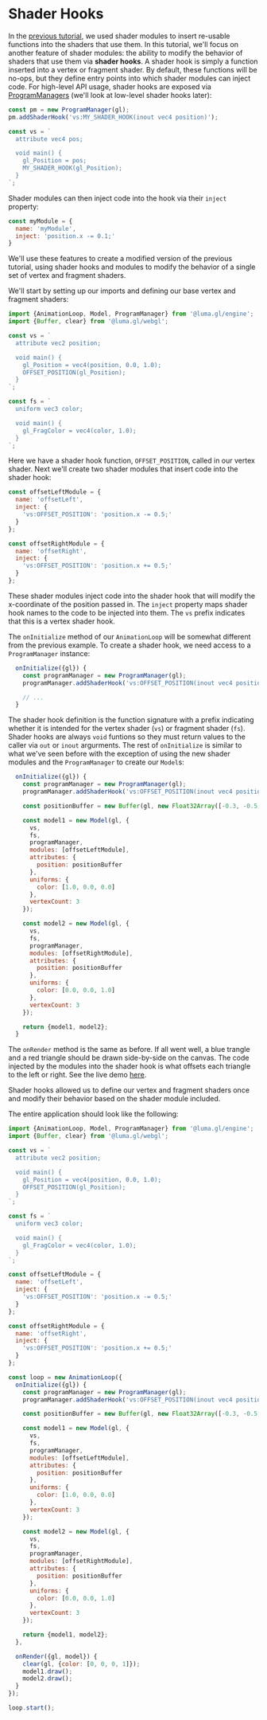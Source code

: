 # Shader Hooks

In the [previous tutorial](/docs/getting-started/shader-hooks.md), we used shader modules to insert re-usable functions into the shaders that use them. In this tutorial, we'll focus on another feature of shader modules: the ability to modify the behavior of shaders that use them via **shader hooks**. A shader hook is simply a function inserted into a vertex or fragment shader. By default, these functions will be no-ops, but they define entry points into which shader modules can inject code. For high-level API usage, shader hooks are exposed via [ProgramManagers](/docs/api-reference/engine/program-manager.md) (we'll look at low-level shader hooks later):

```js
const pm = new ProgramManager(gl);
pm.addShaderHook('vs:MY_SHADER_HOOK(inout vec4 position)');

const vs = `
  attribute vec4 pos;

  void main() {
    gl_Position = pos;
    MY_SHADER_HOOK(gl_Position);
  }
`;
```


Shader modules can then inject code into the hook via their `inject` property:

```js
const myModule = {
  name: 'myModule',
  inject: 'position.x -= 0.1;'
}
```

We'll use these features to create a modified version of the previous tutorial, using shader hooks and modules to modify the behavior of a single set of vertex and fragment shaders.


We'll start by setting up our imports and defining our base vertex and fragment shaders:
```js
import {AnimationLoop, Model, ProgramManager} from '@luma.gl/engine';
import {Buffer, clear} from '@luma.gl/webgl';

const vs = `
  attribute vec2 position;

  void main() {
    gl_Position = vec4(position, 0.0, 1.0);
    OFFSET_POSITION(gl_Position);
  }
`;

const fs = `
  uniform vec3 color;

  void main() {
    gl_FragColor = vec4(color, 1.0);
  }
`;
```

Here we have a shader hook function, `OFFSET_POSITION`, called in our vertex shader. Next we'll create two shader modules that insert code into the shader hook:
```js
const offsetLeftModule = {
  name: 'offsetLeft',
  inject: {
    'vs:OFFSET_POSITION': 'position.x -= 0.5;'
  }
};

const offsetRightModule = {
  name: 'offsetRight',
  inject: {
    'vs:OFFSET_POSITION': 'position.x += 0.5;'
  }
};
```

These shader modules inject code into the shader hook that will modify the x-coordinate of the position passed in. The `inject` property maps shader hook names to the code to be injected into them. The `vs` prefix indicates that this is a vertex shader hook.

The `onInitialize` method of our `AnimationLoop` will be somewhat different from the previous example. To create a shader hook, we need access to a `ProgramManager` instance:

```js
  onInitialize({gl}) {
    const programManager = new ProgramManager(gl);
    programManager.addShaderHook('vs:OFFSET_POSITION(inout vec4 position)');

    // ...
  }
```

The shader hook definition is the function signature with a prefix indicating whether it is intended for the vertex shader (`vs`) or fragment shader (`fs`). Shader hooks are always `void` funtions so they must return values to the caller via `out` or `inout` argurments. The rest of `onInitialize` is similar to what we've seen before with the exception of using the new shader modules and the `ProgramManager` to create our `Model`s:

```js
  onInitialize({gl}) {
    const programManager = new ProgramManager(gl);
    programManager.addShaderHook('vs:OFFSET_POSITION(inout vec4 position)');

    const positionBuffer = new Buffer(gl, new Float32Array([-0.3, -0.5, 0.3, -0.5, 0.0, 0.5]));

    const model1 = new Model(gl, {
      vs,
      fs,
      programManager,
      modules: [offsetLeftModule],
      attributes: {
        position: positionBuffer
      },
      uniforms: {
        color: [1.0, 0.0, 0.0]
      },
      vertexCount: 3
    });

    const model2 = new Model(gl, {
      vs,
      fs,
      programManager,
      modules: [offsetRightModule],
      attributes: {
        position: positionBuffer
      },
      uniforms: {
        color: [0.0, 0.0, 1.0]
      },
      vertexCount: 3
    });

    return {model1, model2};
  }
```

The `onRender` method is the same as before. If all went well, a blue trangle and a red triangle should be drawn side-by-side on the canvas. The code injected by the modules into the shader hook is what offsets each triangle to the left or right. See the live demo [here](/examples/getting-started/shader-hooks).

Shader hooks allowed us to define our vertex and fragment shaders once and modify their behavior based on the shader module included.

The entire application should look like the following:
```js
import {AnimationLoop, Model, ProgramManager} from '@luma.gl/engine';
import {Buffer, clear} from '@luma.gl/webgl';

const vs = `
  attribute vec2 position;

  void main() {
    gl_Position = vec4(position, 0.0, 1.0);
    OFFSET_POSITION(gl_Position);
  }
`;

const fs = `
  uniform vec3 color;

  void main() {
    gl_FragColor = vec4(color, 1.0);
  }
`;

const offsetLeftModule = {
  name: 'offsetLeft',
  inject: {
    'vs:OFFSET_POSITION': 'position.x -= 0.5;'
  }
};

const offsetRightModule = {
  name: 'offsetRight',
  inject: {
    'vs:OFFSET_POSITION': 'position.x += 0.5;'
  }
};

const loop = new AnimationLoop({
  onInitialize({gl}) {
    const programManager = new ProgramManager(gl);
    programManager.addShaderHook('vs:OFFSET_POSITION(inout vec4 position)');

    const positionBuffer = new Buffer(gl, new Float32Array([-0.3, -0.5, 0.3, -0.5, 0.0, 0.5]));

    const model1 = new Model(gl, {
      vs,
      fs,
      programManager,
      modules: [offsetLeftModule],
      attributes: {
        position: positionBuffer
      },
      uniforms: {
        color: [1.0, 0.0, 0.0]
      },
      vertexCount: 3
    });

    const model2 = new Model(gl, {
      vs,
      fs,
      programManager,
      modules: [offsetRightModule],
      attributes: {
        position: positionBuffer
      },
      uniforms: {
        color: [0.0, 0.0, 1.0]
      },
      vertexCount: 3
    });

    return {model1, model2};
  },

  onRender({gl, model}) {
    clear(gl, {color: [0, 0, 0, 1]});
    model1.draw();
    model2.draw();
  }
});

loop.start();
```

